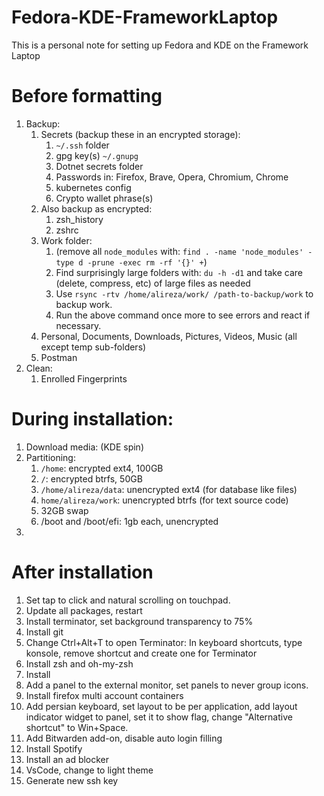 # Fedora-KDE-FrameworkLaptop
This is a personal note for setting up Fedora and KDE on the Framework Laptop

# Before formatting
1. Backup:
   1. Secrets (backup these in an encrypted storage):
      1. `~/.ssh` folder
      1. gpg key(s) `~/.gnupg`
      1. Dotnet secrets folder
      1. Passwords in: Firefox, Brave, Opera, Chromium, Chrome
      1. kubernetes config
      1. Crypto wallet phrase(s)
   1. Also backup as encrypted:
      1. zsh_history
      1. zshrc
   1. Work folder:
        1. (remove all `node_modules` with: `find . -name 'node_modules' -type d -prune -exec rm -rf '{}' +`)
        1. Find surprisingly large folders with: `du -h -d1` and take care (delete, compress, etc) of large files as needed
        1. Use `rsync -rtv /home/alireza/work/ /path-to-backup/work` to backup work.
        1. Run the above command once more to see errors and react if necessary.
   1. Personal, Documents, Downloads, Pictures, Videos, Music (all except temp sub-folders)
   1. Postman
2. Clean:
   1. Enrolled Fingerprints

# During installation:
1. Download media: (KDE spin)
1. Partitioning:
    1. `/home`: encrypted ext4, 100GB
    2. `/`: encrypted btrfs, 50GB
    3. `/home/alireza/data`: unencrypted ext4 (for database like files)
    4. `home/alireza/work`: unencrypted btrfs (for text source code)
    5. 32GB swap
    6. /boot and /boot/efi: 1gb each, unencrypted
1. 

# After installation
1. Set tap to click and natural scrolling on touchpad.
1. Update all packages, restart
1. Install terminator, set background transparency to 75%
1. Install git
1. Change Ctrl+Alt+T to open Terminator: In keyboard shortcuts, type konsole, remove shortcut and create one for Terminator
2. Install zsh and oh-my-zsh
3. Install
4. Add a panel to the external monitor, set panels to never group icons.
5. Install firefox multi account containers
6. Add persian keyboard, set layout to be per application, add layout indicator widget to panel, set it to show flag, change "Alternative shortcut" to Win+Space.
7. Add Bitwarden add-on, disable auto login filling
8. Install Spotify
9. Install an ad blocker
10. VsCode, change to light theme
1. Generate new ssh key